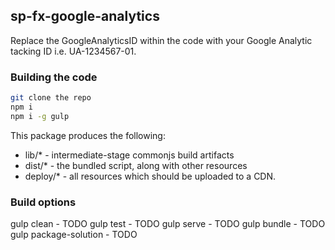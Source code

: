 ## sp-fx-google-analytics

Replace the GoogleAnalyticsID within the code with your Google Analytic tacking ID i.e. UA-1234567-01.

### Building the code

```bash
git clone the repo
npm i
npm i -g gulp
```

This package produces the following:

* lib/* - intermediate-stage commonjs build artifacts
* dist/* - the bundled script, along with other resources
* deploy/* - all resources which should be uploaded to a CDN.

### Build options

gulp clean - TODO
gulp test - TODO
gulp serve - TODO
gulp bundle - TODO
gulp package-solution - TODO
